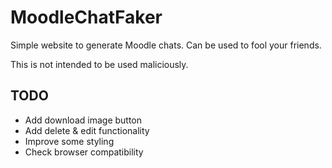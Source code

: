 # MoodleChatFaker

Simple website to generate Moodle chats. Can be used to fool your friends. 

This is not intended to be used maliciously.

## TODO

- Add download image button
- Add delete & edit functionality
- Improve some styling
- Check browser compatibility